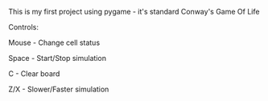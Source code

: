 This is my first project using pygame - it's standard Conway's Game Of Life


Controls:

Mouse - Change cell status

Space - Start/Stop simulation

C - Clear board

Z/X - Slower/Faster simulation
